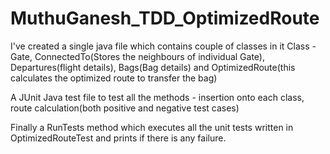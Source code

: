 # MuthuGanesh_TDD_OptimizedRoute

I've created a single java file which contains couple of classes in it
    Class - Gate, ConnectedTo(Stores the neighbours of individual Gate), Departures(flight details), Bags(Bag details) and OptimizedRoute(this
            calculates the optimized route to transfer the bag)
            
A JUnit Java test file to test all the methods - insertion onto each class, route calculation(both positive and negative test cases)

Finally a RunTests method which executes all the unit tests written in OptimizedRouteTest and prints if there is any failure.
